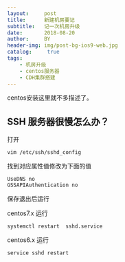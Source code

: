 ```yaml
---
layout:     post
title:      新建机房要记
subtitle:   记一次机房升级
date:       2018-08-20
author:     BY
header-img: img/post-bg-ios9-web.jpg
catalog: 	 true
tags:
    - 机房升级
    - centos服务器
    - CDH集群搭建
---
```

centos安装这里就不多描述了。
## SSH 服务器很慢怎么办？
打开

    vim /etc/ssh/sshd_config
    
找到对应属性值修改为下面的值

    UseDNS no
    GSSAPIAuthentication no

保存退出后运行

centos7.x 运行

    systemctl restart  sshd.service
    
centos6.x 运行
    
    service sshd restart
